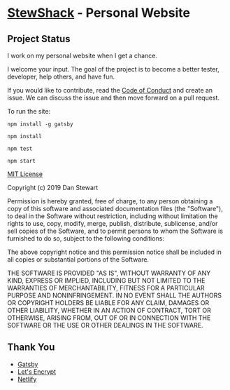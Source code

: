 [StewShack](https://www.stewshack.com/) - Personal Website
================================

Project Status
--------------

I work on my personal website when I get a chance.

I welcome your input. The goal of the project is to become a better tester, developer, help others, and have fun.

If you would like to contribute, read the [Code of Conduct](https://github.com/StewShack/PersonalWebsiteGatsby/blob/master/CODE_OF_CONDUCT.md) and create an issue. We can discuss the issue and then move forward on a pull request.

To run the site:

```
npm install -g gatsby

npm install

npm test

npm start
```

[MIT License](https://opensource.org/licenses/MIT)

Copyright (c) 2019 Dan Stewart

Permission is hereby granted, free of charge, to any person obtaining a copy
of this software and associated documentation files (the "Software"), to deal
in the Software without restriction, including without limitation the rights
to use, copy, modify, merge, publish, distribute, sublicense, and/or sell
copies of the Software, and to permit persons to whom the Software is
furnished to do so, subject to the following conditions:

The above copyright notice and this permission notice shall be included in all
copies or substantial portions of the Software.

THE SOFTWARE IS PROVIDED "AS IS", WITHOUT WARRANTY OF ANY KIND, EXPRESS OR
IMPLIED, INCLUDING BUT NOT LIMITED TO THE WARRANTIES OF MERCHANTABILITY,
FITNESS FOR A PARTICULAR PURPOSE AND NONINFRINGEMENT. IN NO EVENT SHALL THE
AUTHORS OR COPYRIGHT HOLDERS BE LIABLE FOR ANY CLAIM, DAMAGES OR OTHER
LIABILITY, WHETHER IN AN ACTION OF CONTRACT, TORT OR OTHERWISE, ARISING FROM,
OUT OF OR IN CONNECTION WITH THE SOFTWARE OR THE USE OR OTHER DEALINGS IN THE
SOFTWARE.

Thank You
--------------
* [Gatsby](https://www.gatsbyjs.org/)
* [Let's Encrypt](https://letsencrypt.org/)
* [Netlify](https://www.netlify.com/)
